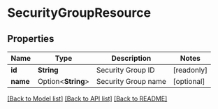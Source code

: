 # SecurityGroupResource

## Properties

Name | Type | Description | Notes
------------ | ------------- | ------------- | -------------
**id** | **String** | Security Group ID | [readonly]
**name** | Option<**String**> | Security Group name | [optional]

[[Back to Model list]](../README.md#documentation-for-models) [[Back to API list]](../README.md#documentation-for-api-endpoints) [[Back to README]](../README.md)


